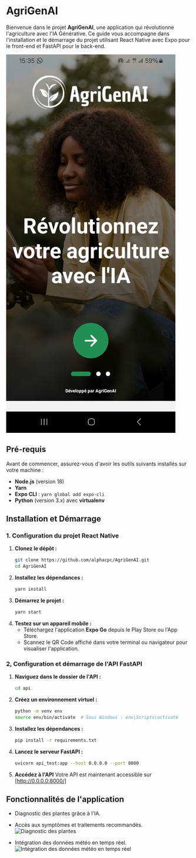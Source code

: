 # AgriGenAI

Bienvenue dans le projet **AgriGenAI**, une application qui révolutionne l'agriculture avec l'IA Générative. Ce guide vous accompagne dans l'installation et le démarrage du projet utilisant React Native avec Expo pour le front-end et FastAPI pour le back-end.

![Accueil](assets/WhatsApp-Image1.jpeg)


## Pré-requis
Avant de commencer, assurez-vous d'avoir les outils suivants installés sur votre machine :

- **Node.js** (version 18)
- **Yarn**
- **Expo CLI** : `yarn global add expo-cli`
- **Python** (version 3.x) avec **virtualenv**


## Installation et Démarrage

### 1. Configuration du projet React Native

1. **Clonez le dépôt :**
   ```bash
   git clone https://github.com/alphacpc/AgriGenAI.git
   cd AgriGenAI

2. **Installez les dépendances :**
   ```bash
   yarn install
3. **Démarrez le projet :**
   ```bash
   yarn start

4. **Testez sur un appareil mobile :**
   - Téléchargez l'application **Expo Go** depuis le Play Store ou l'App Store.
   - Scannez le QR Code affiché dans votre terminal ou navigateur pour visualiser l'application.

### 2, Configuration et démarrage de l'API FastAPI
1. **Naviguez dans le dossier de l'API :**
   ```bash
   cd api
   
2. **Créez un environnement virtuel :**
   ```bash
   python -m venv env
   source env/bin/activate  # Sous Windows : env\Scripts\activate

3. **Installez les dépendances :**
   ```bash
   pip install -r requirements.txt

4. **Lancez le serveur FastAPI :**
   ```bash
   uvicorn api_test:app --host 0.0.0.0 --port 8000

5. **Accédez à l'API** Votre API est maintenant accessible sur [http://0.0.0.0:8000/]


## Fonctionnalités de l'application

- Diagnostic des plantes grâce à l'IA.
- Accès aux symptômes et traitements recommandés.
  ![Diagnostic des plantes](assets/WhatsApp-Image2.jpeg)

- Intégration des données météo en temps réel.
  ![Intégration des données météo en temps réel](assets/WhatsApp-Image3.jpeg)
